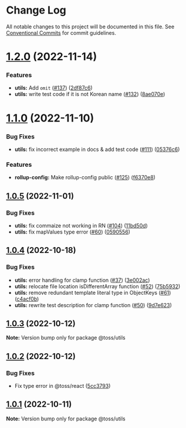 # Change Log

All notable changes to this project will be documented in this file.
See [Conventional Commits](https://conventionalcommits.org) for commit guidelines.

# [1.2.0](https://github.com/toss/slash/compare/@toss/utils@1.1.0...@toss/utils@1.2.0) (2022-11-14)


### Features

* **utils:** Add `omit` ([#137](https://github.com/toss/slash/issues/137)) ([2df87c6](https://github.com/toss/slash/commit/2df87c63872fa84daa8d90e0c93515811ebd86c3))
* **utils:** write test code if it is not Korean name ([#132](https://github.com/toss/slash/issues/132)) ([8ae070e](https://github.com/toss/slash/commit/8ae070eebd6a4f393d6b23f4b27855b2877288ba))





# [1.1.0](https://github.com/toss/slash/compare/@toss/utils@1.0.5...@toss/utils@1.1.0) (2022-11-10)


### Bug Fixes

* **utils:** fix incorrect example in docs & add test code ([#111](https://github.com/toss/slash/issues/111)) ([05376c6](https://github.com/toss/slash/commit/05376c60583e6ccf6ef6153cb79a4d46a32b7ae6))


### Features

* **rollup-config:** Make rollup-config public ([#125](https://github.com/toss/slash/issues/125)) ([f6370e8](https://github.com/toss/slash/commit/f6370e8c4b0fa926e923b518c26b7071ee0e53da))





## [1.0.5](https://github.com/toss/slash/compare/@toss/utils@1.0.4...@toss/utils@1.0.5) (2022-11-01)


### Bug Fixes

* **utils:** fix commaize not working in RN ([#104](https://github.com/toss/slash/issues/104)) ([11bd50d](https://github.com/toss/slash/commit/11bd50d2bcb15d4fc865b57bd5c8d22ef3d748f3))
* **utils:** fix mapValues type error ([#60](https://github.com/toss/slash/issues/60)) ([0590556](https://github.com/toss/slash/commit/05905560262ec3cf0ae1390081abb8d882265e86))





## [1.0.4](https://github.com/toss/slash/compare/@toss/utils@1.0.3...@toss/utils@1.0.4) (2022-10-18)


### Bug Fixes

* **utils:** error handling for clamp function ([#37](https://github.com/toss/slash/issues/37)) ([3e002ac](https://github.com/toss/slash/commit/3e002ac97e8a09f1d5c19725daf591c086a85445))
* **utils:** relocate file location isDifferentArray function ([#52](https://github.com/toss/slash/issues/52)) ([75b5932](https://github.com/toss/slash/commit/75b593207ab4382151f552b4fc170e4b25b52b6b))
* **utils:** remove redundant template literal type in ObjectKeys ([#61](https://github.com/toss/slash/issues/61)) ([c4acf0b](https://github.com/toss/slash/commit/c4acf0b8a1120af842c065deb6bf08fd5a2e81d2))
* **utils:** rewrite test description for clamp function ([#50](https://github.com/toss/slash/issues/50)) ([9d7e623](https://github.com/toss/slash/commit/9d7e623a6f690855a774109365d774fd2c75e330))





## [1.0.3](https://github.com/toss/slash/compare/@toss/utils@1.0.2...@toss/utils@1.0.3) (2022-10-12)

**Note:** Version bump only for package @toss/utils





## [1.0.2](https://github.com/toss/slash/compare/@toss/utils@1.0.1...@toss/utils@1.0.2) (2022-10-12)


### Bug Fixes

* Fix type error in @toss/react ([5cc3793](https://github.com/toss/slash/commit/5cc37936e8739204f32f9f50ee61570b758343f8))





## [1.0.1](https://github.com/toss/slash/compare/@toss/utils@1.0.0...@toss/utils@1.0.1) (2022-10-11)

**Note:** Version bump only for package @toss/utils
